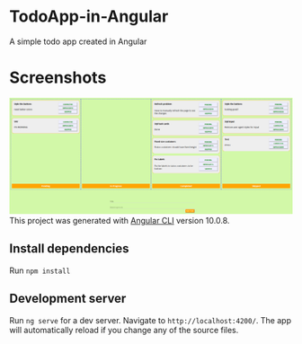 # TodoApp-in-Angular
A simple todo app created in Angular

# Screenshots
![screenshot](https://github.com/Silvers-J/TodoApp-in-Angular/blob/master/src/assets/Screenshot_2020-12-13%20TodoApp.png?raw=true)
This project was generated with [Angular CLI](https://github.com/angular/angular-cli) version 10.0.8.

## Install dependencies 

Run `npm install`

## Development server

Run `ng serve` for a dev server. Navigate to `http://localhost:4200/`. The app will automatically reload if you change any of the source files.
